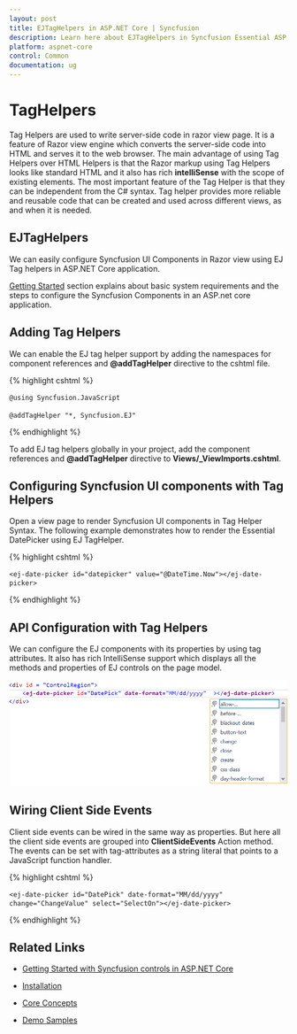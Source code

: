 ```yaml
---
layout: post
title: EJTagHelpers in ASP.NET Core | Syncfusion
description: Learn here about EJTagHelpers in Syncfusion Essential ASP.NET Core platform, its elements, and more.
platform: aspnet-core
control: Common 
documentation: ug
---
```


# TagHelpers

Tag Helpers are used to write server-side code in razor view page. It is a feature of Razor view engine which converts the server-side code into HTML and serves it to the web browser. The main advantage of using Tag Helpers over HTML Helpers is that the Razor markup using Tag Helpers looks like standard HTML and it also has rich **intelliSense** with the scope of existing elements. The most important feature of the Tag Helper is that they can be independent from the C# syntax. Tag helper provides more reliable and reusable code that can be created and used across different views, as and when it is needed.

## EJTagHelpers

We can easily configure Syncfusion UI Components in Razor view using EJ Tag helpers in ASP.NET Core application.

[Getting Started](/aspnet-core/getting-started) section explains about basic system requirements and the steps to configure the Syncfusion Components in an ASP.net core application.

## Adding Tag Helpers 

We can enable the EJ tag helper support by adding the namespaces for component references and **@addTagHelper** directive to the cshtml file.

{% highlight cshtml %}

    @using Syncfusion.JavaScript

    @addTagHelper "*, Syncfusion.EJ"

{% endhighlight %}

To add EJ tag helpers globally in your project, add the component references and **@addTagHelper** directive to **Views/_ViewImports.cshtml**.

## Configuring Syncfusion UI components with Tag Helpers

Open a view page to render Syncfusion UI components in Tag Helper Syntax. The following example demonstrates how to render the Essential DatePicker using EJ TagHelper.

{% highlight cshtml %}

    <ej-date-picker id="datepicker" value="@DateTime.Now"></ej-date-picker>

{% endhighlight %}

## API Configuration with Tag Helpers

We can configure the EJ components with its properties by using tag attributes. It also has rich IntelliSense support which displays all the methods and properties of EJ controls on the page model.

![API configuration with tag helpers in ASP.NET Core application](ej-tag-helpers_images/aspnetcore-api-configuration-with-tag-helpers.png)   

## Wiring Client Side Events

Client side events can be wired in the same way as properties. But here all the client side events are grouped into **ClientSideEvents** Action method. The events can be set with tag-attributes as a string literal that points to a JavaScript function handler.

{% highlight cshtml %}

    <ej-date-picker id="DatePick" date-format="MM/dd/yyyy"  change="ChangeValue" select="SelectOn"></ej-date-picker>

{% endhighlight %}

## Related Links

* [Getting Started with Syncfusion controls in ASP.NET Core](https://help.syncfusion.com/aspnet-core/gettingstarted/getting-started-2-0)   

* [Installation](https://help.syncfusion.com/aspnet-core/configuration-and-installation) 

* [Core Concepts](https://help.syncfusion.com/aspnet-core/core-concepts)

* [Demo Samples](http://aspnetcore.syncfusion.com/)